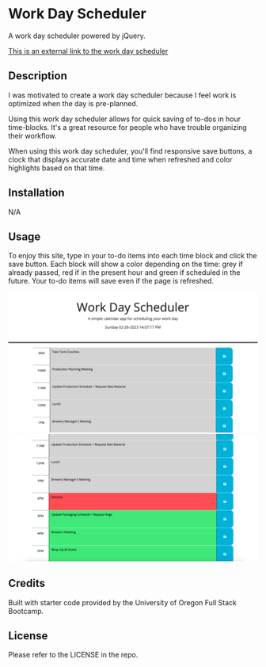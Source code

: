# Work Day Scheduler

A work day scheduler powered by jQuery.

[This is an external link to the work day scheduler](https://rhodemc.github.io/md5-work-day-scheduler/)

## Description

I was motivated to create a work day scheduler because I feel work is optimized when the day is pre-planned.

Using this work day scheduler allows for quick saving of to-dos in hour time-blocks. It's a great resource for people who have trouble organizing their workflow.

When using this work day scheduler, you'll find responsive save buttons, a clock that displays accurate date and time when refreshed and color highlights based on that time.

## Installation

N/A

## Usage

To enjoy this site, type in your to-do items into each time block and click the save button. Each block will show a color depending on the time: grey if already passed, red if in the present hour and green if scheduled in the future. Your to-do items will save even if the page is refreshed.

![Work Day Scheduler Homepage](assets/images/work-day-scheduler-1.png)
![Work Day Scheduler Homepage](assets/images/work-day-scheduler-2.png)

## Credits

Built with starter code provided by the University of Oregon Full Stack Bootcamp.

## License

Please refer to the LICENSE in the repo.
